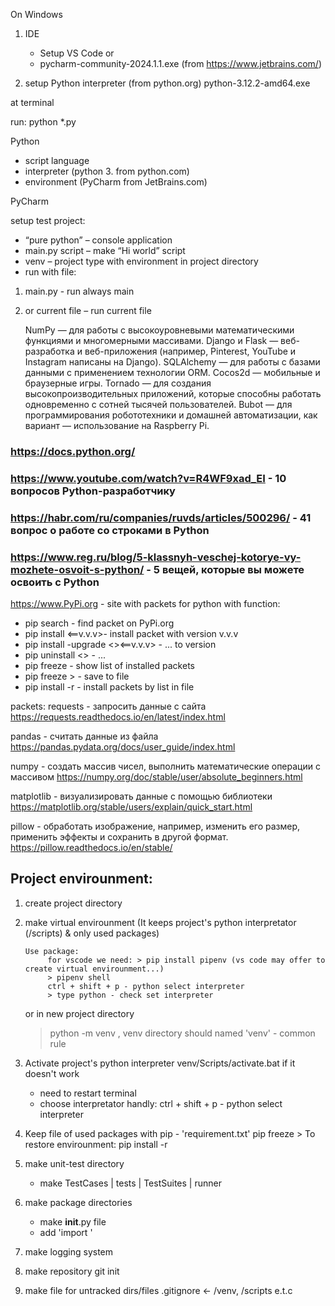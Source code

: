 On Windows 

1) IDE
   - Setup VS Code
   or 
   - pycharm-community-2024.1.1.exe (from https://www.jetbrains.com/)

2) setup Python interpreter (from python.org)
python-3.12.2-amd64.exe


at terminal

run: python *.py

Python 
*	script language
*	interpreter (python 3. from python.com)
*	environment (PyCharm from JetBrains.com)

PyCharm

setup test project:
*	“pure python” – console application
*	main.py script – make “Hi world” script
*	venv – project type with environment in project directory
*	run with file:  
1.	main.py  - run always main
2.	or current file – run current file

    NumPy — для работы с высокоуровневыми математическими функциями и многомерными массивами. 
    Django и Flask — веб-разработка и веб-приложения (например, Pinterest, YouTube и Instagram написаны на Django).
    SQLAlchemy — для работы с базами данными с применением технологии ORM.
    Cocos2d — мобильные и браузерные игры.
    Tornado — для создания высокопроизводительных приложений, которые способны работать одновременно с сотней тысячей пользователей. 
    Bubot — для программирования робототехники и домашней автоматизации, как вариант — использование на Raspberry Pi.


### https://docs.python.org/
### https://www.youtube.com/watch?v=R4WF9xad_EI - 10 вопросов Python-разработчику
### https://habr.com/ru/companies/ruvds/articles/500296/ - 41 вопрос о работе со строками в Python
### https://www.reg.ru/blog/5-klassnyh-veschej-kotorye-vy-mozhete-osvoit-s-python/ - 5 вещей, которые вы можете освоить с Python


https://www.PyPi.org - site with packets for python with <pip> function:
- pip search <key> - find packet on PyPi.org
- pip install <library><==v.v.v>- install packet with version v.v.v
- pip install -upgrade <><==v.v.v> - ... to version
- pip uninstall <>  - ...
- pip freeze - show list of installed packets
- pip freeze > <filename> - save to file
- pip install -r <filename> - install packets by list in file

packets:
requests - запросить данные с сайта
https://requests.readthedocs.io/en/latest/index.html

pandas - считать данные из файла
https://pandas.pydata.org/docs/user_guide/index.html

numpy - создать массив чисел, выполнить математические операции с массивом
https://numpy.org/doc/stable/user/absolute_beginners.html

matplotlib - визуализировать данные с помощью библиотеки
https://matplotlib.org/stable/users/explain/quick_start.html

pillow - обработать изображение, например, изменить его размер, применить эффекты и сохранить в другой формат.
https://pillow.readthedocs.io/en/stable/


## Project envirounment:
1. create project directory
   
2. make virtual envirounment (It keeps project's python interpretator (/scripts) & only used packages)
       
       Use package:
            for vscode we need: > pip install pipenv (vs code may offer to create virtual envirounment...)
            > pipenv shell
            ctrl + shift + p - python select interpreter
            > type python - check set interpreter

      or
      in new project directory
      > python -m venv <venv directory>, venv directory should named 'venv' - common rule

3. Activate project's python interpreter
   venv/Scripts/activate.bat
   if it doesn't work
      - need to restart terminal
      - choose interpretator handly:
   ctrl + shift + p - python select interpreter
   
4. Keep file of used packages with pip - 'requirement.txt'
   pip freeze > <filename> 
   To restore envirounment: pip install -r <filename>

5. make unit-test directory
      - make TestCases | tests | TestSuites | runner

6. make package directories
      - make __init__.py file
      - add 'import <package dir name>'

7. make logging system
   
8. make repository
   git init
   
9.  make file for untracked dirs/files
   .gitignore <- /venv, /scripts e.t.c
